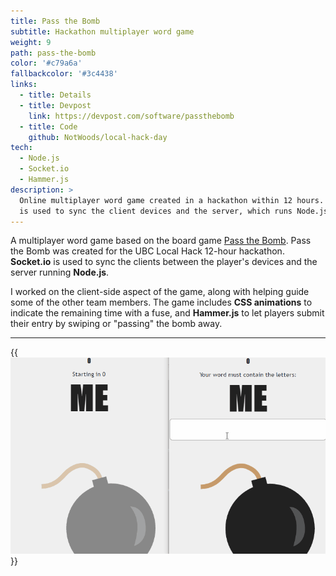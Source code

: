 ```yaml
---
title: Pass the Bomb
subtitle: Hackathon multiplayer word game
weight: 9
path: pass-the-bomb
color: '#c79a6a'
fallbackcolor: '#3c4438'
links:
  - title: Details
  - title: Devpost
    link: https://devpost.com/software/passthebomb
  - title: Code
    github: NotWoods/local-hack-day
tech:
  - Node.js
  - Socket.io
  - Hammer.js
description: >
  Online multiplayer word game created in a hackathon within 12 hours. Socket.io
  is used to sync the client devices and the server, which runs Node.js.
---
```


A multiplayer word game based on the board game
[Pass the Bomb](https://en.wikipedia.org/wiki/Pass_the_Bomb). Pass the Bomb was
created for the UBC Local Hack 12-hour hackathon. **Socket.io** is used to sync
the clients between the player's devices and the server running **Node.js**.

I worked on the client-side aspect of the game, along with helping guide some of
the other team members. The game includes **CSS animations** to indicate the
remaining time with a fuse, and **Hammer.js** to let players submit their entry
by swiping or "passing" the bomb away.

---

{{<img src="demo.gif" alt="Playing a round of Pass the Bomb in two windows">}}
